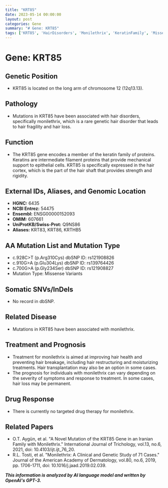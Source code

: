 ```yaml
---
title: "KRT85"
date: 2023-05-14 00:00:00
layout: post
categories: Gene
summary: "# Gene: KRT85"
tags: ['KRT85', 'HairDisorders', 'Monilethrix', 'KeratinFamily', 'MissenseVariants', 'TreatmentOptions', 'Prognosis', 'GeneticAnalysis']
---
```


# Gene: KRT85

## Genetic Position
- KRT85 is located on the long arm of chromosome 12 (12q13.13).

## Pathology
- Mutations in KRT85 have been associated with hair disorders, specifically monilethrix, which is a rare genetic hair disorder that leads to hair fragility and hair loss.

## Function
- The KRT85 gene encodes a member of the keratin family of proteins. Keratins are intermediate filament proteins that provide mechanical support to epithelial cells. KRT85 is specifically expressed in the hair cortex, which is the part of the hair shaft that provides strength and rigidity.

## External IDs, Aliases, and Genomic Location
- **HGNC:** 6435 
- **NCBI Entrez:** 54475 
- **Ensembl:** ENSG00000152093
- **OMIM:** 607661
- **UniProtKB/Swiss-Prot:** Q9NS86
- **Aliases:** KRT83, KRT86, KRTHB5

## AA Mutation List and Mutation Type
- c.928C>T (p.Arg310Cys) dbSNP ID: rs121908826
- c.910G>A (p.Glu304Lys) dbSNP ID: rs139764426
- c.700G>A (p.Gly234Ser) dbSNP ID: rs121908827
- Mutation Type: Missense Variants 

## Somatic SNVs/InDels 
- No record in dbSNP.

## Related Disease
- Mutations in KRT85 have been associated with monilethrix. 

## Treatment and Prognosis
- Treatment for monilethrix is aimed at improving hair health and preventing hair breakage, including hair restructuring and moisturizing treatments. Hair transplantation may also be an option in some cases.
- The prognosis for individuals with monilethrix can vary depending on the severity of symptoms and response to treatment. In some cases, hair loss may be permanent.

## Drug Response
- There is currently no targeted drug therapy for monilethrix.

## Related Papers
- O.T. Aygün, et al. "A Novel Mutation of the KRT85 Gene in an Iranian Family with Monilethrix." International Journal of Trichology, vol.13, no.6, 2021, doi: 10.4103/ijt.ijt_76_20.
- R.L. Tosti, et al. "Monilethrix: A Clinical and Genetic Study of 71 Cases." Journal of the American Academy of Dermatology, vol.80, no.6, 2019, pp. 1706-1711, doi: 10.1016/j.jaad.2019.02.039.

**_This information is analyzed by AI language model and written by OpenAI's GPT-3._**